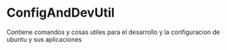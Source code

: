 # ConfigAndDevUtil
Contiene comandos y cosas utiles para el desarrollo y la configuracion de ubuntu y sus aplicaciones
